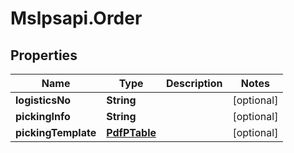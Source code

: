 # Mslpsapi.Order

## Properties
Name | Type | Description | Notes
------------ | ------------- | ------------- | -------------
**logisticsNo** | **String** |  | [optional] 
**pickingInfo** | **String** |  | [optional] 
**pickingTemplate** | [**PdfPTable**](PdfPTable.md) |  | [optional] 


